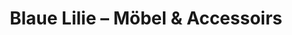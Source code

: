 ---
title: "Blaue Lilie – Möbel & Accessoirs"
url: /hamburg/blaue-lilie-moebel-und-accessoirs/
shop: Möbel
---